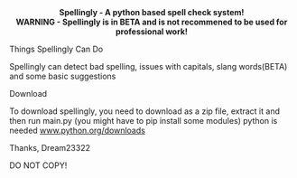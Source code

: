 <div align="center">
  <b>Spellingly - A python based spell check system!</b>
 </div>
 
 
<div align="center">
  <b>WARNING - Spellingly is in BETA and is not recommened to be used for professional work!</b>
 </div>

Things Spellingly Can Do<br />
  
Spellingly can detect bad spelling, issues with capitals, slang words(BETA) and some basic suggestions

Download<br />

To download spellingly, you need to download as a zip file, extract it and then run main.py (you might have to pip install some modules)
python is needed
www.python.org/downloads

Thanks, 
Dream23322

DO NOT COPY!
